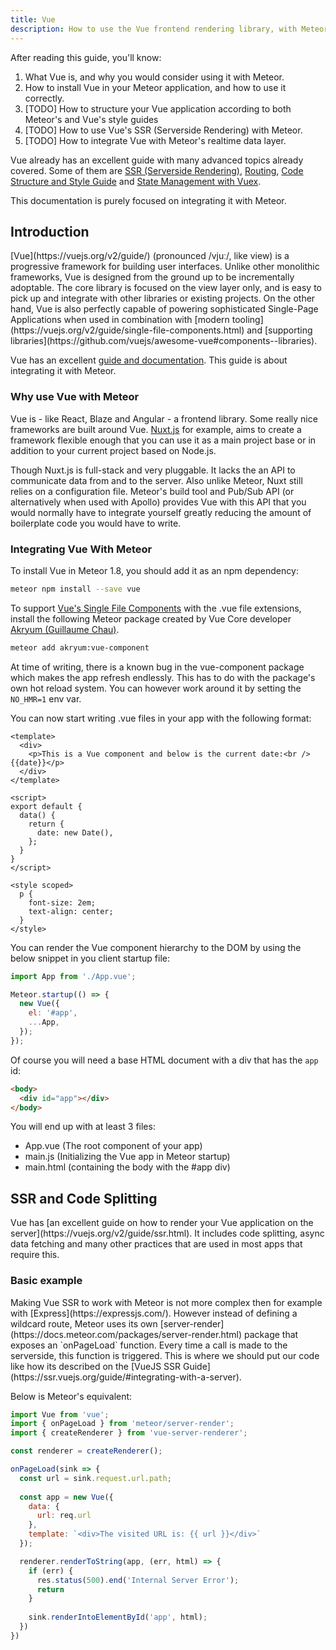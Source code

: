 ```yaml
---
title: Vue
description: How to use the Vue frontend rendering library, with Meteor.
---
```


After reading this guide, you'll know:

1. What Vue is, and why you would consider using it with Meteor.
2. How to install Vue in your Meteor application, and how to use it correctly.
3. [TODO] How to structure your Vue application according to both Meteor's and Vue's style guides
4. [TODO] How to use Vue's SSR (Serverside Rendering) with Meteor. 
5. [TODO] How to integrate Vue with Meteor's realtime data layer.

Vue already has an excellent guide with many advanced topics already covered. Some of them are [SSR (Serverside Rendering)](https://ssr.vuejs.org/), 
[Routing](https://router.vuejs.org/), [Code Structure and Style Guide](https://vuejs.org/v2/style-guide/) and [State Management with Vuex](https://vuex.vuejs.org/).

This documentation is purely focused on integrating it with Meteor.

<h2 id="introduction">Introduction</h2>
[Vue](https://vuejs.org/v2/guide/) (pronounced /vjuː/, like view) is a progressive framework for building user interfaces. 
Unlike other monolithic frameworks, Vue is designed from the ground up to be incrementally adoptable. 
The core library is focused on the view layer only, and is easy to pick up and integrate with other 
libraries or existing projects. On the other hand, Vue is also perfectly capable of powering sophisticated 
Single-Page Applications when used in combination with 
[modern tooling](https://vuejs.org/v2/guide/single-file-components.html) and [supporting libraries](https://github.com/vuejs/awesome-vue#components--libraries).

Vue has an excellent [guide and documentation](https://vuejs.org/v2/guide/). This guide is about integrating it with Meteor.

<h3 id="why-use-vue-with-meteor">Why use Vue with Meteor</h3>

Vue is - like React, Blaze and Angular - a frontend library. Some really nice frameworks are built around Vue. [Nuxt.js](https://nuxtjs.org) for example, aims to create a framework flexible enough that you can use it as a main project base or in addition to your current project based on Node.js.

Though Nuxt.js is full-stack and very pluggable. It lacks the an API to communicate data from and to the server. Also unlike Meteor, Nuxt still relies on a configuration file. 
Meteor's build tool and Pub/Sub API (or alternatively when used with Apollo) provides Vue with this API that you would normally have to integrate yourself greatly reducing the amount
of boilerplate code you would have to write.

<h3 id="integrating-vue-with-meteor">Integrating Vue With Meteor</h3>

To install Vue in Meteor 1.8, you should add it as an npm dependency:

```sh
meteor npm install --save vue
```

To support [Vue's Single File Components](https://vuejs.org/v2/guide/single-file-components.html) with the .vue file extensions, install the following Meteor package created by Vue Core developer [Akryum (Guillaume Chau)](https://github.com/meteor-vue/vue-meteor/tree/master/packages/vue-component).

```sh
meteor add akryum:vue-component
```

At time of writing, there is a known bug in the vue-component package which makes the app refresh endlessly. This has to do with the package's own hot reload system. You can however work around it by setting 
the `NO_HMR=1` env var.

You can now start writing .vue files in your app with the following format:

```vuejs
<template>
  <div>
    <p>This is a Vue component and below is the current date:<br />{{date}}</p>
  </div>
</template>

<script>
export default {
  data() {
    return {
      date: new Date(),
    };
  }
}
</script>

<style scoped>
  p {
    font-size: 2em;
    text-align: center;
  }
</style>
```

You can render the Vue component hierarchy to the DOM by using the below snippet in you client startup file:

```javascript
import App from './App.vue';

Meteor.startup(() => {
  new Vue({
    el: '#app',
    ...App,
  });
});
```

Of course you will need a base HTML document with a div that has the `app` id:

```html
<body>
  <div id="app"></div>
</body>
```

You will end up with at least 3 files: 

- App.vue (The root component of your app)
- main.js (Initializing the Vue app in Meteor startup)
- main.html (containing the body with the #app div)

<h2 id="ssr-code-splitting">SSR and Code Splitting</h2>
Vue has [an excellent guide on how to render your Vue application on the server](https://vuejs.org/v2/guide/ssr.html). It includes code splitting, async data fetching and many other practices that are used in most apps that require this. 

<h3 id="basic-example">Basic example</h3>
Making Vue SSR to work with Meteor is not more complex then for example with [Express](https://expressjs.com/). 
However instead of defining a wildcard route, Meteor uses its own [server-render](https://docs.meteor.com/packages/server-render.html) package that exposes an `onPageLoad` function. Every time a call is made to 
the serverside, this function is triggered. This is where we should put our code like how its described on the [VueJS SSR Guide](https://ssr.vuejs.org/guide/#integrating-with-a-server).

Below is Meteor's equivalent:

```javascript
import Vue from 'vue';
import { onPageLoad } from 'meteor/server-render';
import { createRenderer } from 'vue-server-renderer';

const renderer = createRenderer();

onPageLoad(sink => {
  const url = sink.request.url.path;
  
  const app = new Vue({
    data: {
      url: req.url
    },
    template: `<div>The visited URL is: {{ url }}</div>`
  });

  renderer.renderToString(app, (err, html) => {
    if (err) {
      res.status(500).end('Internal Server Error');
      return
    }
    
    sink.renderIntoElementById('app', html);
  })
})
```




